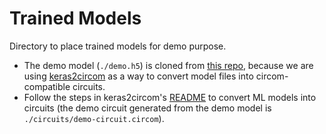 # Trained Models

Directory to place trained models for demo purpose.  

- The demo model (`./demo.h5`) is cloned from [this repo](https://github.com/socathie/keras2circom/blob/main/models/best_practice.h5), because we are using [keras2circom](https://github.com/socathie/keras2circom) as a way to convert model files into circom-compatible circuits.
- Follow the steps in keras2circom's [README](https://github.com/socathie/keras2circom#keras2circom) to convert ML models into circuits (the demo circuit generated from the demo model is `./circuits/demo-circuit.circom`).
